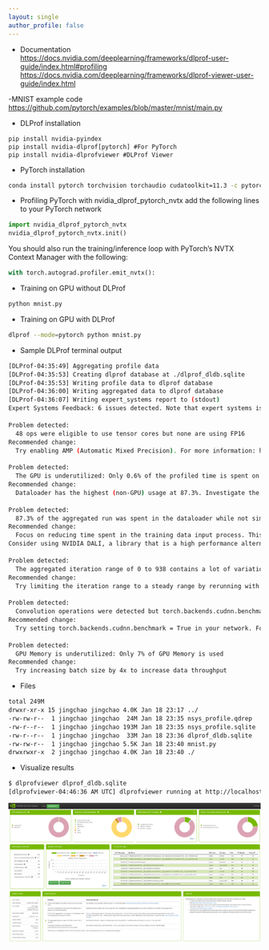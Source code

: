 ```yaml
---
layout: single
author_profile: false
---
```


- Documentation
https://docs.nvidia.com/deeplearning/frameworks/dlprof-user-guide/index.html#profiling
https://docs.nvidia.com/deeplearning/frameworks/dlprof-viewer-user-guide/index.html

-MNIST example code
https://github.com/pytorch/examples/blob/master/mnist/main.py

- DLProf installation
```
pip install nvidia-pyindex
pip install nvidia-dlprof[pytorch] #For PyTorch
pip install nvidia-dlprofviewer #DLProf Viewer
```

- PyTorch installation
```bash
conda install pytorch torchvision torchaudio cudatoolkit=11.3 -c pytorch
```

- Profiling PyTorch with nvidia_dlprof_pytorch_nvtx
add the following lines to your PyTorch network
```python
import nvidia_dlprof_pytorch_nvtx
nvidia_dlprof_pytorch_nvtx.init()
```
You should also run the training/inference loop with PyTorch’s NVTX Context Manager with the following:
```python
with torch.autograd.profiler.emit_nvtx():
```

- Training on GPU without DLProf
```bash
python mnist.py
```

- Training on GPU with DLProf
```bash
dlprof --mode=pytorch python mnist.py
```

- Sample DLProf terminal output
```bash
[DLProf-04:35:49] Aggregating profile data
[DLProf-04:35:53] Creating dlprof database at ./dlprof_dldb.sqlite
[DLProf-04:35:53] Writing profile data to dlprof database
[DLProf-04:36:00] Writing aggregated data to dlprof database
[DLProf-04:36:07] Writing expert_systems report to (stdout)
Expert Systems Feedback: 6 issues detected. Note that expert systems is still experimental as are all recommended changes

Problem detected: 
  48 ops were eligible to use tensor cores but none are using FP16
Recommended change: 
  Try enabling AMP (Automatic Mixed Precision). For more information: https://developer.nvidia.com/automatic-mixed-precision

Problem detected: 
  The GPU is underutilized: Only 0.6% of the profiled time is spent on GPU kernel operations
Recommended change: 
  Dataloader has the highest (non-GPU) usage at 87.3%. Investigate the dataloading pipeline as this often indicates too much time is being spent here

Problem detected: 
  87.3% of the aggregated run was spent in the dataloader while not simultaneously running on the GPU
Recommended change: 
  Focus on reducing time spent in the training data input process. This could be time spent in file reading, preprocessing and augmentation or file transfer.
Consider using NVIDIA DALI, a library that is a high performance alternative to built-in data loaders and data iterators. Learn more here: https://developer.nvidia.com/DALI

Problem detected: 
  The aggregated iteration range of 0 to 938 contains a lot of variation
Recommended change: 
  Try limiting the iteration range to a steady range by rerunning with the --database option and setting --iter_start=3 --iter_stop=107

Problem detected: 
  Convolution operations were detected but torch.backends.cudnn.benchmark was not enabled.
Recommended change: 
  Try setting torch.backends.cudnn.benchmark = True in your network. For best performance, the input shapes should be relatively stable.

Problem detected: 
  GPU Memory is underutilized: Only 7% of GPU Memory is used
Recommended change: 
  Try increasing batch size by 4x to increase data throughput
```

- Files
```bash
total 249M
drwxr-xr-x 15 jingchao jingchao 4.0K Jan 18 23:17 ../
-rw-rw-r--  1 jingchao jingchao  24M Jan 18 23:35 nsys_profile.qdrep
-rw-r--r--  1 jingchao jingchao 193M Jan 18 23:35 nsys_profile.sqlite
-rw-r--r--  1 jingchao jingchao  33M Jan 18 23:36 dlprof_dldb.sqlite
-rw-rw-r--  1 jingchao jingchao 5.5K Jan 18 23:40 mnist.py
drwxrwxr-x  2 jingchao jingchao 4.0K Jan 18 23:40 ./
```

- Visualize results
```bash
$ dlprofviewer dlprof_dldb.sqlite 
[dlprofviewer-04:46:36 AM UTC] dlprofviewer running at http://localhost:8000
```
![alt text](https://raw.githubusercontent.com/JingchaoZhang/JingchaoZhang.github.io/master/images/DLProf_sample_output.png)

